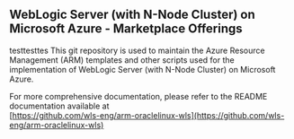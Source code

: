 ## WebLogic Server (with N-Node Cluster) on Microsoft Azure - Marketplace Offerings
testtesttes
This git repository is used to maintain the Azure Resource Management (ARM) templates and other scripts 
used for the implementation of WebLogic Server (with N-Node Cluster) on Microsoft Azure.

For more comprehensive documentation, please refer to the README documentation available at <br>
[https://github.com/wls-eng/arm-oraclelinux-wls](https://github.com/wls-eng/arm-oraclelinux-wls)

